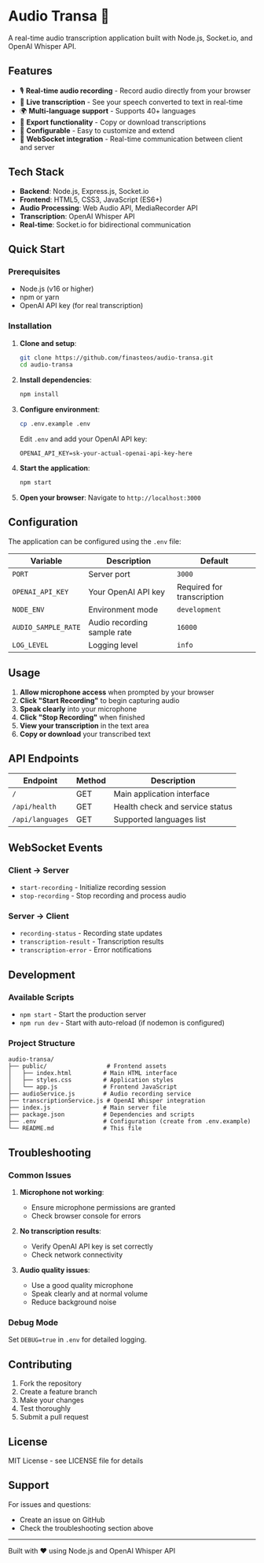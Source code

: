 # Audio Transa 🎤

A real-time audio transcription application built with Node.js, Socket.io, and OpenAI Whisper API.

## Features

- 🎙️ **Real-time audio recording** - Record audio directly from your browser
- 📝 **Live transcription** - See your speech converted to text in real-time
- 🌍 **Multi-language support** - Supports 40+ languages
- 💾 **Export functionality** - Copy or download transcriptions
- 🔧 **Configurable** - Easy to customize and extend
- 🚀 **WebSocket integration** - Real-time communication between client and server

## Tech Stack

- **Backend**: Node.js, Express.js, Socket.io
- **Frontend**: HTML5, CSS3, JavaScript (ES6+)
- **Audio Processing**: Web Audio API, MediaRecorder API
- **Transcription**: OpenAI Whisper API
- **Real-time**: Socket.io for bidirectional communication

## Quick Start

### Prerequisites

- Node.js (v16 or higher)
- npm or yarn
- OpenAI API key (for real transcription)

### Installation

1. **Clone and setup**:
   ```bash
   git clone https://github.com/finasteos/audio-transa.git
   cd audio-transa
   ```

2. **Install dependencies**:
   ```bash
   npm install
   ```

3. **Configure environment**:
   ```bash
   cp .env.example .env
   ```

   Edit `.env` and add your OpenAI API key:
   ```env
   OPENAI_API_KEY=sk-your-actual-openai-api-key-here
   ```

4. **Start the application**:
   ```bash
   npm start
   ```

5. **Open your browser**:
   Navigate to `http://localhost:3000`

## Configuration

The application can be configured using the `.env` file:

| Variable | Description | Default |
|----------|-------------|---------|
| `PORT` | Server port | `3000` |
| `OPENAI_API_KEY` | Your OpenAI API key | Required for transcription |
| `NODE_ENV` | Environment mode | `development` |
| `AUDIO_SAMPLE_RATE` | Audio recording sample rate | `16000` |
| `LOG_LEVEL` | Logging level | `info` |

## Usage

1. **Allow microphone access** when prompted by your browser
2. **Click "Start Recording"** to begin capturing audio
3. **Speak clearly** into your microphone
4. **Click "Stop Recording"** when finished
5. **View your transcription** in the text area
6. **Copy or download** your transcribed text

## API Endpoints

| Endpoint | Method | Description |
|----------|--------|-------------|
| `/` | GET | Main application interface |
| `/api/health` | GET | Health check and service status |
| `/api/languages` | GET | Supported languages list |

## WebSocket Events

### Client → Server
- `start-recording` - Initialize recording session
- `stop-recording` - Stop recording and process audio

### Server → Client
- `recording-status` - Recording state updates
- `transcription-result` - Transcription results
- `transcription-error` - Error notifications

## Development

### Available Scripts

- `npm start` - Start the production server
- `npm run dev` - Start with auto-reload (if nodemon is configured)

### Project Structure

```
audio-transa/
├── public/                 # Frontend assets
│   ├── index.html         # Main HTML interface
│   ├── styles.css         # Application styles
│   └── app.js             # Frontend JavaScript
├── audioService.js        # Audio recording service
├── transcriptionService.js # OpenAI Whisper integration
├── index.js               # Main server file
├── package.json           # Dependencies and scripts
├── .env                   # Configuration (create from .env.example)
└── README.md              # This file
```

## Troubleshooting

### Common Issues

1. **Microphone not working**:
   - Ensure microphone permissions are granted
   - Check browser console for errors

2. **No transcription results**:
   - Verify OpenAI API key is set correctly
   - Check network connectivity

3. **Audio quality issues**:
   - Use a good quality microphone
   - Speak clearly and at normal volume
   - Reduce background noise

### Debug Mode

Set `DEBUG=true` in `.env` for detailed logging.

## Contributing

1. Fork the repository
2. Create a feature branch
3. Make your changes
4. Test thoroughly
5. Submit a pull request

## License

MIT License - see LICENSE file for details

## Support

For issues and questions:
- Create an issue on GitHub
- Check the troubleshooting section above

---

Built with ❤️ using Node.js and OpenAI Whisper API